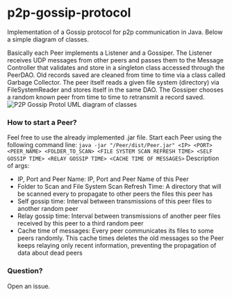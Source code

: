 # p2p-gossip-protocol
Implementation of a Gossip protocol for p2p communication in Java.
Below a simple diagram of classes.

Basically each Peer implements a Listener and a Gossiper. The Listener receives UDP messages from other peers and passes them to the Message Controller that validates and store in a singleton class accessed through the PeerDAO. Old records saved are cleaned from time to time via a class called Garbage Collector. The peer itself reads a given file system (directory) via FileSystemReader and stores itself in the same DAO. The Gossiper chooses a random known peer from time to time to retransmit a record saved.
![P2P Gossip Protol UML diagram of classes](https://github.com/jairojuunior/p2p-gossip-protocol/blob/master/UML.png?raw=true)

### How to start a Peer?
Feel free to use the already implemented .jar file. Start each Peer using the following command line:
`java -jar "/Peer/dist/Peer.jar" <IP> <PORT> <PEER_NAME> <FOLDER_TO_SCAN> <FILE SYSTEM SCAN REFRESH TIME> <SELF GOSSIP TIME> <RELAY GOSSIP TIME> <CACHE TIME OF MESSAGES>`
Description of args:
* IP, Port and Peer Name: IP, Port and Peer Name of this Peer
* Folder to Scan and File System Scan Refresh Time: A directory that will be scanned every <FILE SYSTEM SCAN REFRESH TIME> to propagate to other peers the files this peer has
* Self gossip time: Interval between transmissions of this peer files to another random peer
* Relay gossip time: Interval between transmissions of another peer files received by this peer to a third random peer
* Cache time of messages: Every peer communicates its files to some peers randomly. This cache times deletes the old messages so the Peer keeps relaying only recent information, preventing the propagation of data about dead peers
  
### Question?
Open an issue.
